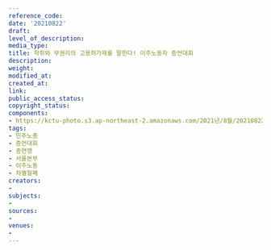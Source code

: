 ```yaml
---
reference_code: 
date: '20210822'
draft: 
level_of_description: 
media_type: 
title: 착취와 무권리의 고용허가제를 말한다! 이주노동자 증언대회
description: 
weight: 
modified_at: 
created_at: 
link: 
public_access_status: 
copyright_status: 
components:
- https://kctu-photo.s3.ap-northeast-2.amazonaws.com/2021년/8월/20210822-착취와+무권리의+고용허가제를+말한다!+이주노동자+증언대회_민주노총_증언대회_총연맹_서울본부_이주노동_차별철폐/_1D20342.jpg
tags:
- 민주노총
- 증언대회
- 총연맹
- 서울본부
- 이주노동
- 차별철폐
creators:
- 
subjects:
- 
sources:
- 
venues:
- 
---
```

